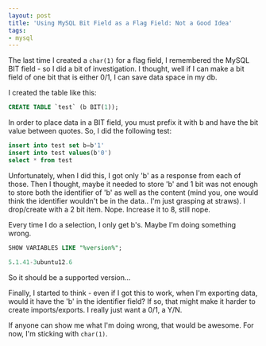```yaml
---
layout: post
title: 'Using MySQL Bit Field as a Flag Field: Not a Good Idea'
tags:
- mysql
---
```

The last time I created a `char(1)` for a flag field, I remembered the MySQL BIT field - so I did a bit of investigation.  I thought, well if I can make a bit field of one bit that is either 0/1, I can save data space in my db.

I created the table like this:
    
```sql
CREATE TABLE `test` (b BIT(1));
```

In order to place data in a BIT field, you must prefix it with b and have the bit value between quotes.  So, I did the following test:
    
```sql
insert into test set b=b'1'
insert into test values(b'0')
select * from test
```

Unfortunately, when I did this, I got only 'b' as a response from each of those.  Then I thought, maybe it needed to store 'b' and 1 bit was not enough to store both the identifier of 'b' as well as the content (mind you, one would think the identifier wouldn't be in the data.. I'm just grasping at straws). I drop/create with a 2 bit item.  Nope. Increase it to 8, still nope.

Every time I do a selection, I only get b's.  Maybe I'm doing something wrong.

```sql
SHOW VARIABLES LIKE "%version%";

5.1.41-3ubuntu12.6
```

So it should be a supported version...

Finally, I started to think - even if I got this to work, when I'm exporting data, would it have the 'b' in the identifier field?  If so, that might make it harder to create imports/exports.  I really just want a 0/1,  a Y/N.  

If anyone can show me what I'm doing wrong, that would be awesome.  For now, I'm sticking with `char(1)`.
